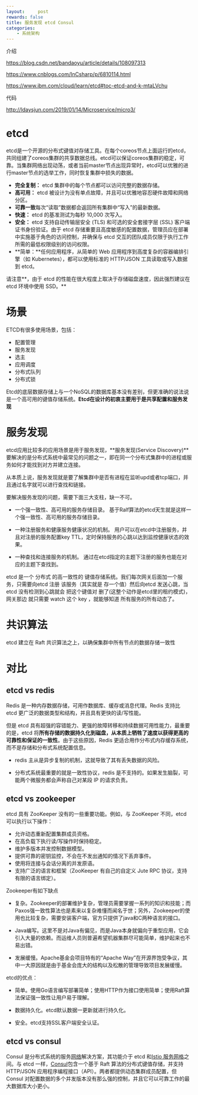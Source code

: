 ```yaml
---
layout:     post
rewards: false
title: 服务发现 etcd Consul
categories:
    - 系统架构
---
```


介绍

https://blog.csdn.net/bandaoyu/article/details/108097313

https://www.cnblogs.com/InCsharp/p/6810114.html

https://www.ibm.com/cloud/learn/etcd#toc-etcd-and-k-mtaLVchu

代码

http://ldaysjun.com/2019/01/14/Microservice/micro3/

# etcd

etcd是一个开源的分布式键值对存储工具。在每个coreos节点上面运行的etcd，共同组建了coreos集群的共享数据总线。etcd可以保证coreos集群的稳定，可靠。当集群网络出现动荡，或者当前master节点出现异常时，etcd可以优雅的进行master节点的选举工作，同时恢复集群中损失的数据。

- **完全复制：** etcd 集群中的每个节点都可以访问完整的数据存储。
- **高可用：** etcd 被设计为没有单点故障，并且可以优雅地容忍硬件故障和网络分区。
- **可靠一致**每次“读取”数据都会返回所有集群中“写入”的最新数据。
- **快速：** etcd 的基准测试为每秒 10,000 次写入。
- **安全：** etcd 支持自动传输层安全 (TLS) 和可选的安全套接字层 (SSL) 客户端证书身份验证。由于 etcd 存储重要且高度敏感的配置数据，管理员应在部署中实施基于角色的访问控制，并确保与 etcd 交互的团队成员仅限于执行工作所需的最低权限级别的访问权限。
- **简单：**任何应用程序，从简单的 Web 应用程序到高度复杂的容器编排引擎（如 Kubernetes），都可以使用标准的 HTTP/JSON 工具读取或写入数据到 etcd。

请注意**，由于 etcd 的性能在很大程度上取决于存储磁盘速度，因此强烈建议在 etcd 环境中使用 SSD。**

# 场景

ETCD有很多使用场景，包括：

- 配置管理
- 服务发现
- 选主
- 应用调度
- 分布式队列
- 分布式锁

Etcd的底层数据存储上与一个NoSQL的数据库基本没有差别，但更准确的说法说是一个高可用的键值存储系统。**Etcd在设计的初衷主要用于是共享配置和服务发现**



# 服务发现

etcd应用比较多的应用场景是用于服务发现，**服务发现(Service Discovery)**要解决的是分布式系统中最常见的问题之一，即在同一个分布式集群中的进程或服务如何才能找到对方并建立连接。

从本质上说，服务发现就是要了解集群中是否有进程在监听upd或者tcp端口，并且通过名字就可以进行查找和链接。

要解决服务发现的问题，需要下面三大支柱，缺一不可。

- 一个强一致性、高可用的服务存储目录。
  基于Ralf算法的etcd天生就是这样一个强一致性、高可用的服务存储目录。

- 一种注册服务和健康服务健康状况的机制。
  用户可以在etcd中注册服务，并且对注册的服务配置key TTL，定时保持服务的心跳以达到监控健康状态的效果。

- 一种查找和连接服务的机制。
  通过在etcd指定的主题下注册的服务也能在对应的主题下查找到。

etcd 是一个 分布式 的高一致性的 键值存储系统。我们每次网关后面加一个服务，只需要向etcd 注册 该服务（其实就是 存一个值）然后向etcd 发送心跳，当etcd 没有检测到心跳就会 把这个键值对 删了(这整个动作是etcd里的租约模式)，网关那边 就只需要 watch 这个 key ，就能够知道 所有服务的所有动态了。




# 共识算法

etcd 建立在 Raft 共识算法之上，以确保集群中所有节点的数据存储一致性



# 对比

## etcd vs redis

Redis 是一种内存数据存储，可用作数据库、缓存或消息代理。Redis 支持比 etcd 更广泛的数据类型和结构，并且具有更快的读/写性能。

但是 etcd 具有超强的容错能力、更强的故障转移和持续数据可用性能力，最重要的是，etcd 将**所有存储的数据持久化到磁盘，从本质上牺牲了速度以获得更高的可靠性和保证的一致性**。由于这些原因，Redis 更适合用作分布式内存缓存系统，而不是存储和分布式系统配置信息。

- redis 主从是异步复制的机制，这就导致了其有丢失数据的风险。

- 分布式系统最重要的就是一致性协议，redis 是不支持的。如果发生脑裂，可能两个微服务都会声称自己对某段 IP 的请求负责。

## etcd vs zookeeper

etcd 具有 ZooKeeper 没有的一些重要功能。例如，与 ZooKeeper 不同，etcd 可以执行以下操作：

- 允许动态重新配置集群成员资格。
- 在高负载下执行读/写操作时保持稳定。
- 维护多版本并发控制数据模型。
- 提供可靠的密钥监控，不会在不发出通知的情况下丢弃事件。
- 使用将连接与会话分离的并发原语。
- 支持广泛的语言和框架（ZooKeeper 有自己的自定义 Jute RPC 协议，支持有限的语言绑定）。

Zookeeper有如下缺点

- 复杂。Zookeeper的部署维护复杂，管理员需要掌握一系列的知识和技能；而Paxos强一致性算法也是素来以复杂难懂而闻名于世；另外，Zookeeper的使用也比较复杂，需要安装客户端，官方只提供了java和C两种语言的接口。

- Java编写。这里不是对Java有偏见，而是Java本身就偏向于重型应用，它会引入大量的依赖。而运维人员则普遍希望机器集群尽可能简单，维护起来也不易出错。

- 发展缓慢。Apache基金会项目特有的“Apache Way”在开源界饱受争议，其中一大原因就是由于基金会庞大的结构以及松散的管理导致项目发展缓慢。

etcd的优点：

- 简单。使用Go语言编写部署简单；使用HTTP作为接口使用简单；使用Raft算法保证强一致性让用户易于理解。

- 数据持久化。etcd默认数据一更新就进行持久化。

- 安全。etcd支持SSL客户端安全认证。
  

## etcd vs consul

Consul 是分布式系统的服务[网络](https://www.ibm.com/cloud/learn/networking-a-complete-guide)解决方案，其功能介于 etcd 和[Istio 服务网格](https://www.ibm.com/cloud/learn/istio)之间。与 etcd 一样，[Consul](https://www.consul.io/)包含一个基于 Raft 算法的分布式键值存储，并支持 HTTP/JSON 应用程序编程接口（API）。两者都提供动态集群成员配置，但 Consul 对配置数据的多个并发版本没有那么强的控制，并且它可以可靠工作的最大数据库大小更小。

